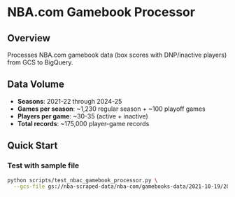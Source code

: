 # NBA.com Gamebook Processor

## Overview
Processes NBA.com gamebook data (box scores with DNP/inactive players) from GCS to BigQuery.

## Data Volume
- **Seasons**: 2021-22 through 2024-25
- **Games per season**: ~1,230 regular season + ~100 playoff games
- **Players per game**: ~30-35 (active + inactive)
- **Total records**: ~175,000 player-game records

## Quick Start

### Test with sample file
```bash
python scripts/test_nbac_gamebook_processor.py \
  --gcs-file gs://nba-scraped-data/nba-com/gamebooks-data/2021-10-19/20211019-BKNMIL.json